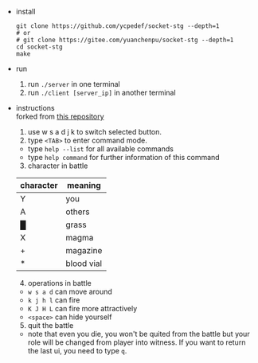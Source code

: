 * install
  ```shell
  git clone https://github.com/ycpedef/socket-stg --depth=1
  # or
  # git clone https://gitee.com/yuanchenpu/socket-stg --depth=1
  cd socket-stg
  make
  ```
* run  
  1. run `./server` in one terminal
  2. run `./client [server_ip]` in another terminal

* instructions  
  forked from [this repository](https://github.com/wierton/socket-based-naive-game)

  1. use w s a d j k to switch selected button.
  2. type `<TAB>` to enter command mode.
	* type `help --list` for all available commands
	* type `help command` for further information of this command
  3. character in battle

	|  character  |  meaning  |
	|-------------|-----------|
	|      Y      |    you    |
	|      A      |   others  |
	|      █      |   grass   |
	|      X      |   magma   |
	|      +      |  magazine |
	|      *      | blood vial|
  4. operations in battle
    * `w s a d` can move around
	* `k j h l` can fire
	* `K J H L` can fire more attractively
    * `<space>` can hide yourself
  5. quit the battle
    * note that even you die, you won't be quited from the battle
	but your role will be changed from player into witness. If you
	want to return the last ui, you need to type `q`.
